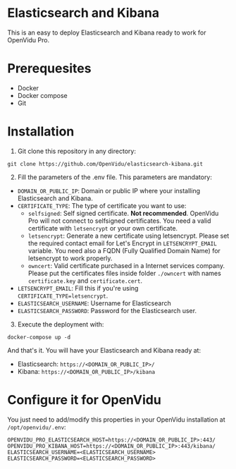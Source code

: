 # Elasticsearch and Kibana

This is an easy to deploy Elasticsearch and Kibana ready to work for OpenVidu Pro.

# Prerequesites

- Docker
- Docker compose
- Git

# Installation

1. Git clone this repository in any directory:

```
git clone https://github.com/OpenVidu/elasticsearch-kibana.git
```

2. Fill the parameters of the .env file. This parameters are mandatory:

- `DOMAIN_OR_PUBLIC_IP`: Domain or public IP where your installing Elasticsearch and Kibana.
- `CERTIFICATE_TYPE`: The type of certificate you want to use:
    - `selfsigned`: Self signed certificate. **Not recommended**. OpenVidu Pro will not connect to selfsigned certificates. You need a valid certificate with `letsencrypt` or your own certificate. 
    - `letsencrypt`: Generate a new certificate using letsencrypt. Please set the required contact email for Let's Encrypt in `LETSENCRYPT_EMAIL` variable. 
    You need also a FQDN (Fully Qualified Domain Name) for letsencrypt to work properly.
    - `owncert`: Valid certificate purchased in a Internet services company. Please put the certificates files inside folder `./owncert` with names `certificate.key` and `certificate.cert`.
- `LETSENCRYPT_EMAIL`: Fill this if you're using `CERTIFICATE_TYPE=letsencrypt`.
- `ELASTICSEARCH_USERNAME`: Username for Elasticsearch
- `ELASTICSEARCH_PASSWORD`: Password for the Elasticsearch user.

3. Execute the deployment with:

```
docker-compose up -d
```

And that's it. You will have your Elasticsearch and Kibana ready at:

- Elasticsearch: `https://<DOMAIN_OR_PUBLIC_IP>/`
- Kibana: `https://<DOMAIN_OR_PUBLIC_IP>/kibana`

# Configure it for OpenVidu

You just need to add/modify this properties in your OpenVidu installation at `/opt/openvidu/.env`:

```
OPENVIDU_PRO_ELASTICSEARCH_HOST=https://<DOMAIN_OR_PUBLIC_IP>:443/
OPENVIDU_PRO_KIBANA_HOST=https://<DOMAIN_OR_PUBLIC_IP>:443/kibana/
ELASTICSEARCH_USERNAME=<ELASTICSEARCH_USERNAME>
ELASTICSEARCH_PASSWORD=<ELASTICSEARCH_PASSWORD>
```

